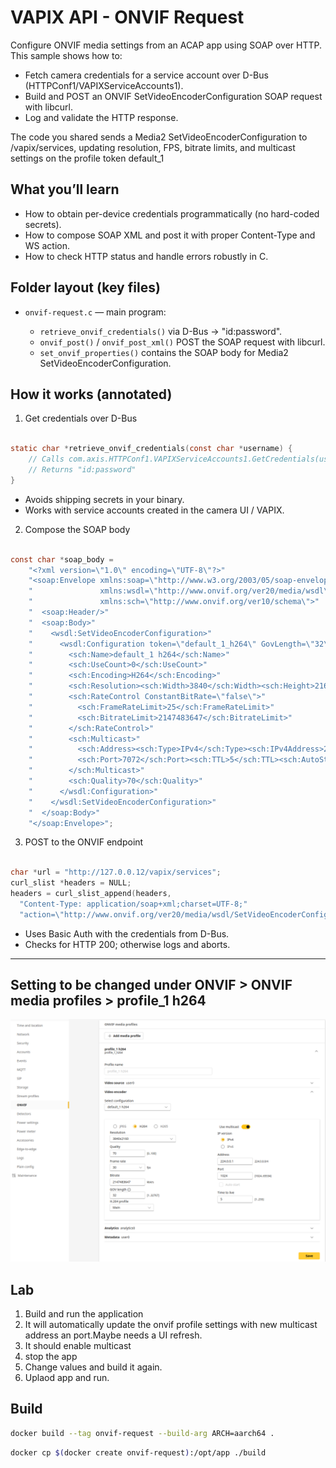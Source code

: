 # VAPIX API - ONVIF Request

Configure ONVIF media settings from an ACAP app using SOAP over HTTP.
This sample shows how to:

- Fetch camera credentials for a service account over D-Bus (HTTPConf1/VAPIXServiceAccounts1).
- Build and POST an ONVIF SetVideoEncoderConfiguration SOAP request with libcurl.
- Log and validate the HTTP response.

The code you shared sends a Media2 SetVideoEncoderConfiguration to /vapix/services, updating resolution, FPS, bitrate limits, and multicast settings on the profile token default_1

## What you’ll learn

- How to obtain per-device credentials programmatically (no hard-coded secrets).
- How to compose SOAP XML and post it with proper Content-Type and WS action.
- How to check HTTP status and handle errors robustly in C.

## Folder layout (key files)

- `onvif-request.c` — main program:

    - `retrieve_onvif_credentials()` via D-Bus → "id:password".
    - `onvif_post()` / `onvif_post_xml()` POST the SOAP request with libcurl.
    - `set_onvif_properties()` contains the SOAP body for Media2 SetVideoEncoderConfiguration.

## How it works (annotated)

1) Get credentials over D-Bus

```c

static char *retrieve_onvif_credentials(const char *username) {
    // Calls com.axis.HTTPConf1.VAPIXServiceAccounts1.GetCredentials(username)
    // Returns "id:password"
}
```

- Avoids shipping secrets in your binary.
- Works with service accounts created in the camera UI / VAPIX.

2) Compose the SOAP body

```c

const char *soap_body =
    "<?xml version=\"1.0\" encoding=\"UTF-8\"?>"
    "<soap:Envelope xmlns:soap=\"http://www.w3.org/2003/05/soap-envelope\""
    "               xmlns:wsdl=\"http://www.onvif.org/ver20/media/wsdl\""
    "               xmlns:sch=\"http://www.onvif.org/ver10/schema\">"
    "  <soap:Header/>"
    "  <soap:Body>"
    "    <wsdl:SetVideoEncoderConfiguration>"
    "      <wsdl:Configuration token=\"default_1_h264\" GovLength=\"32\">"
    "        <sch:Name>default_1 h264</sch:Name>"
    "        <sch:UseCount>0</sch:UseCount>"
    "        <sch:Encoding>H264</sch:Encoding>"
    "        <sch:Resolution><sch:Width>3840</sch:Width><sch:Height>2160</sch:Height></sch:Resolution>"
    "        <sch:RateControl ConstantBitRate=\"false\">"
    "          <sch:FrameRateLimit>25</sch:FrameRateLimit>"
    "          <sch:BitrateLimit>2147483647</sch:BitrateLimit>"
    "        </sch:RateControl>"
    "        <sch:Multicast>"
    "          <sch:Address><sch:Type>IPv4</sch:Type><sch:IPv4Address>224.0.0.72</sch:IPv4Address></sch:Address>"
    "          <sch:Port>7072</sch:Port><sch:TTL>5</sch:TTL><sch:AutoStart>false</sch:AutoStart>"
    "        </sch:Multicast>"
    "        <sch:Quality>70</sch:Quality>"
    "      </wsdl:Configuration>"
    "    </wsdl:SetVideoEncoderConfiguration>"
    "  </soap:Body>"
    "</soap:Envelope>";


```

3) POST to the ONVIF endpoint

```c

char *url = "http://127.0.0.12/vapix/services";
curl_slist *headers = NULL;
headers = curl_slist_append(headers,
  "Content-Type: application/soap+xml;charset=UTF-8;"
  "action=\"http://www.onvif.org/ver20/media/wsdl/SetVideoEncoderConfiguration\"");

```

- Uses Basic Auth with the credentials from D-Bus.
- Checks for HTTP 200; otherwise logs and aborts.

--- 

## Setting to be changed under ONVIF > ONVIF media profiles > profile_1 h264

![Settings to change](./onvif_multicast_setVideoencoderConf.png)

## Lab

1. Build and run the application
2. It will automatically update the onvif profile settings with new multicast address an port.Maybe needs a UI refresh.
3. It should enable multicast
4. stop the app
5. Change values and build it again.
6. Uplaod app and run.

## Build

```bash
docker build --tag onvif-request --build-arg ARCH=aarch64 .

```
```bash
docker cp $(docker create onvif-request):/opt/app ./build

```